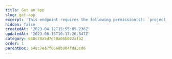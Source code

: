 ```yaml
---
title: Get an app
slug: get-app
excerpt: 'This endpoint requires the following permission(s): `project_configuration:apps:read`.'
hidden: false
createdAt: '2023-04-12T15:55:05.236Z'
updatedAt: '2023-06-16T16:17:26.847Z'
category: 648c78a5d7d50a06b022afb2
order: 1
parentDoc: 648c7ee7f6668b004fda3cd6
---
```

